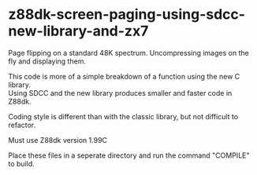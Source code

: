 # z88dk-screen-paging-using-sdcc-new-library-and-zx7
Page flipping on a standard 48K spectrum.  Uncompressing images on the fly and displaying them.

This code is more of a simple breakdown of a function using the new C library.  
Using SDCC and the new library produces smaller and faster code in Z88dk.

Coding style is different than with the classic library, but not difficult to refactor.

Must use Z88dk version 1.99C

Place these files in a seperate directory and run the command "COMPILE" to build.
